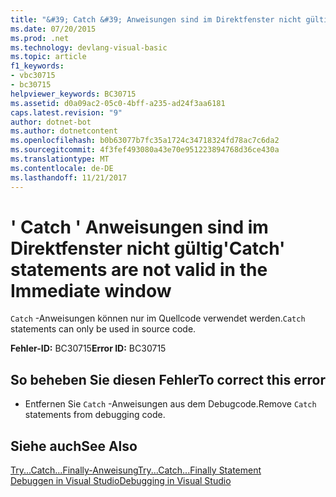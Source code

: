 ```yaml
---
title: "&#39; Catch &#39; Anweisungen sind im Direktfenster nicht gültig"
ms.date: 07/20/2015
ms.prod: .net
ms.technology: devlang-visual-basic
ms.topic: article
f1_keywords:
- vbc30715
- bc30715
helpviewer_keywords: BC30715
ms.assetid: d0a09ac2-05c0-4bff-a235-ad24f3aa6181
caps.latest.revision: "9"
author: dotnet-bot
ms.author: dotnetcontent
ms.openlocfilehash: b0b63077b7fc35a1724c34718324fd78ac7c6da2
ms.sourcegitcommit: 4f3fef493080a43e70e951223894768d36ce430a
ms.translationtype: MT
ms.contentlocale: de-DE
ms.lasthandoff: 11/21/2017
---
```

# <a name="39catch39-statements-are-not-valid-in-the-immediate-window"></a><span data-ttu-id="fed7d-102">&#39; Catch &#39; Anweisungen sind im Direktfenster nicht gültig</span><span class="sxs-lookup"><span data-stu-id="fed7d-102">&#39;Catch&#39; statements are not valid in the Immediate window</span></span>
<span data-ttu-id="fed7d-103">`Catch` -Anweisungen können nur im Quellcode verwendet werden.</span><span class="sxs-lookup"><span data-stu-id="fed7d-103">`Catch` statements can only be used in source code.</span></span>  
  
 <span data-ttu-id="fed7d-104">**Fehler-ID:** BC30715</span><span class="sxs-lookup"><span data-stu-id="fed7d-104">**Error ID:** BC30715</span></span>  
  
## <a name="to-correct-this-error"></a><span data-ttu-id="fed7d-105">So beheben Sie diesen Fehler</span><span class="sxs-lookup"><span data-stu-id="fed7d-105">To correct this error</span></span>  
  
-   <span data-ttu-id="fed7d-106">Entfernen Sie `Catch` -Anweisungen aus dem Debugcode.</span><span class="sxs-lookup"><span data-stu-id="fed7d-106">Remove `Catch` statements from debugging code.</span></span>  
  
## <a name="see-also"></a><span data-ttu-id="fed7d-107">Siehe auch</span><span class="sxs-lookup"><span data-stu-id="fed7d-107">See Also</span></span>  
 [<span data-ttu-id="fed7d-108">Try...Catch...Finally-Anweisung</span><span class="sxs-lookup"><span data-stu-id="fed7d-108">Try...Catch...Finally Statement</span></span>](../../visual-basic/language-reference/statements/try-catch-finally-statement.md)  
 [<span data-ttu-id="fed7d-109">Debuggen in Visual Studio</span><span class="sxs-lookup"><span data-stu-id="fed7d-109">Debugging in Visual Studio</span></span>](/visualstudio/debugger/debugging-in-visual-studio)
